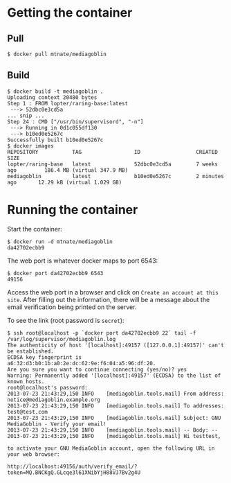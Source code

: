 # Getting the container

## Pull

    $ docker pull mtnate/mediagoblin

## Build 

    $ docker build -t mediagoblin .
    Uploading context 20480 bytes
    Step 1 : FROM lopter/raring-base:latest
     ---> 52dbc0e3cd5a
    ... snip ...
    Step 24 : CMD ["/usr/bin/supervisord", "-n"]
     ---> Running in 0d1c055df130
     ---> b10ed0e5267c
    Successfully built b10ed0e5267c
    $ docker images
    REPOSITORY           TAG                 ID                  CREATED             SIZE
    lopter/raring-base   latest              52dbc0e3cd5a        7 weeks ago         186.4 MB (virtual 347.9 MB)
    mediagoblin          latest              b10ed0e5267c        2 minutes ago       12.29 kB (virtual 1.029 GB)

# Running the container

Start the container:

    $ docker run -d mtnate/mediagoblin
    da42702ecbb9

The web port is whatever docker maps to port 6543:

    $ docker port da42702ecbb9 6543
    49156

Access the web port in a browser and click on `Create an account at this site`.  After filling out the information, there will be a message about the email verification being printed on the server.

To see the link (root password is `secret`):

    $ ssh root@localhost -p `docker port da42702ecbb9 22` tail -f /var/log/supervisor/mediagoblin.log
    The authenticity of host '[localhost]:49157 ([127.0.0.1]:49157)' can't be established.
    ECDSA key fingerprint is a6:32:d3:b0:1b:a0:2e:dc:62:9e:f6:04:a5:96:df:20.
    Are you sure you want to continue connecting (yes/no)? yes
    Warning: Permanently added '[localhost]:49157' (ECDSA) to the list of known hosts.
    root@localhost's password:
    2013-07-23 21:43:29,150 INFO    [mediagoblin.tools.mail] From address: notice@mediagoblin.example.org
    2013-07-23 21:43:29,150 INFO    [mediagoblin.tools.mail] To addresses: test@test.com
    2013-07-23 21:43:29,150 INFO    [mediagoblin.tools.mail] Subject: GNU MediaGoblin - Verify your email!
    2013-07-23 21:43:29,150 INFO    [mediagoblin.tools.mail] -- Body: --
    2013-07-23 21:43:29,150 INFO    [mediagoblin.tools.mail] Hi testtest,

    to activate your GNU MediaGoblin account, open the following URL in
    your web browser:

    http://localhost:49156/auth/verify_email/?token=MQ.BNCKgQ.GLcqe3l61XNibYjH88VJ7Bv2g4U
